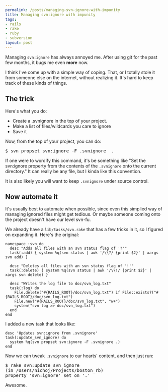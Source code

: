 ```yaml
--- 
permalink: /posts/managing-svn-ignore-with-impunity
title: Managing svn:ignore with impunity
tags: 
- rails
- rake
- ruby
- subversion
layout: post
---
```

Managing `svn:ignore` has always annoyed me. After using git for the past few months, it bugs me even __more__ now.

I think I've come up with a simple way of coping. That, or I totally stole it from someone else on the internet, without realizing it. It's hard to keep track of these kinds of things.

## The trick

Here's what you do:

 * Create a .svnignore in the top of your project.
 * Make a list of files/wildcards you care to ignore
 * Save it
 
Now, from the top of your project, you can do:

<pre class="terminal unix"><samp class="prompt shell">$</samp> <kbd class="shell">svn propset svn:ignore -F .svnignore  .</kbd>
</pre>
    
If one were to wordify this command, it's be something like "Set the svn:ignore property from the contents of the `.svnignore` onto the current directory." It can really be any file, but I kinda like this convention.

It is also likely you will want to keep `.svnignore` under source control.

## Now automate it

It's usually best to automate when possible, since even this simplied way of managing ignored files might get tedious. Or maybe someone coming onto the project doesn't have our level svn-fu.

We already have a `lib/tasks/svn.rake` that has a few tricks in it, so I figured on expanding it. Here's the original:

<pre><code class="ruby">namespace :svn do
  desc "Adds all files with an svn status flag of '?'"
  task(:add) { system %q(svn status | awk '/\\?/ {print $2}' | xargs svn add) }
  
  desc "Deletes all files with an svn status flag of '!'"
  task(:delete) { system %q(svn status | awk '/\\!/ {print $2}' | xargs svn delete) }
  
  desc "Writes the log file to doc/svn_log.txt"
  task(:log) do
    File.delete("#{RAILS_ROOT}/doc/svn_log.txt") if File::exists?("#{RAILS_ROOT}/doc/svn_log.txt")
    File.new("#{RAILS_ROOT}/doc/svn_log.txt", "w+")
    system("svn log >> doc/svn_log.txt")
  end
end</code></pre>

I added a new task that looks like:

<pre><code class="ruby">desc 'Updates svn:ignore from .svnignore'
task(:update_svn_ignore) do
  system %q(svn propset svn:ignore -F .svnignore .)
end</code></pre>

Now we can tweak `.svnignore` to our hearts' content, and then just run:

<pre class="terminal unix"><samp class="prompt shell">$</samp> <kbd class="shell">rake svn:update_svn_ignore</kbd>
<samp>(in /Users/nichoj/Projects/boston_rb)
property 'svn:ignore' set on '.'</samp>
</pre>
    
Awesome.